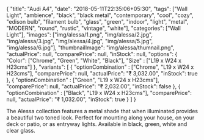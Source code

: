 { "title": "Audi A4", "date": "2018-05-11T22:35:06+05:30", "tags": ["Wall Light", "ambience", "black", "black metal", "contemporary", "cool", "cozy", "edison bulb", "filament bulb", "glass", "green", "indoor", "light", "metal", "MODERN", "round", "rustic", "vintage", "white"], "categories": ["Wall Light"], "images": ["img/alessa/1.png", "img/alessa/2.jpg", "img/alessa/3.jpg", "img/alessa/4.jpg", "img/alessa/5.jpg", "img/alessa/6.jpg"], "thumbnailImage": "img/alessa/thumnail.png", "actualPrice": null, "comparePrice": null, "inStock": null, "options": { "Color": ["Chrome", "Green", "White", "Black"], "Size" : ["L19 x W24 x H23cms"] }, "variants": [ { "optionCombination" : ["Chrome", "L19 x W24 x H23cms"], "comparePrice": null, "actualPrice": "₹ 3,032.00", "inStock": true }, { "optionCombination" : ["Green", "L19 x W24 x H23cms"], "comparePrice": null, "actualPrice": "₹ 2,032.00", "inStock": false }, { "optionCombination" : ["Black", "L19 x W24 x H23cms"], "comparePrice": null, "actualPrice": "₹ 1,032.00", "inStock": true } ] }

The Alessa collection features a metal shade that when illuminated provides a beautiful two toned look. Perfect for mounting along your house, on your deck or patio, or as entryway lights. Available in black, green, white and clear glass.
